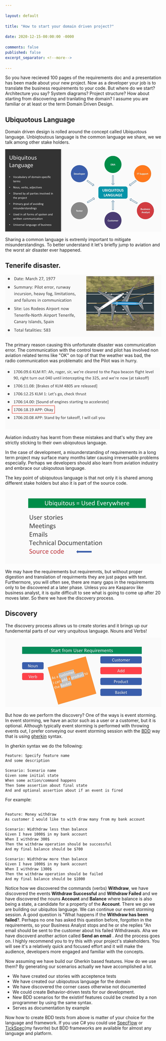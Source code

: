 ```yaml
---

layout: default

title: "How to start your domain driven project?"

date: 2020-12-15-00:00:00 -0000

comments: false
published: false
excerpt_separator: <!--more-->

---
```


So you have recieved 100 pages of the requirements doc and a presentation has been made about your new project. Now as a developer your job is to translate the business requirements
to your code. But where do we start? Architecture you say? System diagrams? Project structure? How about starting from discovering and tranlating the domain? I assume you are familiar
or at least or the term Domain Driven Design.

## Ubiquotous Language


Domain driven design is rolled around the concept called Ubiquotous language. Unbiqtoutous language is the common language we share, we we talk among other stake holders. 

![Ubiq-1](/assets/posts/2020-12-15-How-to-start-your-domain-driven-project/ubiq-1.png)

<!--more-->
Sharing a common language is extremly important to mitigate misunderstandings. To better understand it let's briefly jump to aviation and the worst air disaster ever happened.

## Tenerife disaster. 

![tenerife-1](/assets/posts/2020-12-15-How-to-start-your-domain-driven-project/tenerife-1.png)

The primary reason causing this unfortunate disaster was communication error. The communication with the control tower and pilot has involved non aviation related terms like "OK"
on top of that the weather was bad, the radio communication was problematic and the Pilot was in hurry. 


![tenerife-2](/assets/posts/2020-12-15-How-to-start-your-domain-driven-project/tenerife-cvr.png)

Aviation industry has learnt from these mistakes and that's why they are strictly sticking to their own ubiqoutous language. 

In the case of development, a misunderstanding of requirements in a long term project may surface many months later causing irreversable problems especially. Perhaps we
developers should also learn from aviation industry and embrace our ubiqoutous language.

The key point of ubiqoutous language is that not only it is shared among different stake holders but also it is part of the source code. 

![Ubiq-2](/assets/posts/2020-12-15-How-to-start-your-domain-driven-project/ubiq-2.png)

We may have the requirements but requiremnts, but without proper digestion and translation of requirments they are just pages with text. Furthermore, you will often see, 
there are many gaps in the requirements only to be discovered at a later phase. Unless you are Kasparov like business analyst, it is quite difficult to see what is going to 
come up after 20 moves later. So there we have the discovery process. 

## Discovery 

The discovery process allows us to create stories and it brings up our fundemental parts of our very unquitous language. Nouns and Verbs! 

![ubiq-3](/assets/posts/2020-12-15-How-to-start-your-domain-driven-project/ubiq-3.png)

But how do we perform the discovery? One of the ways is event storming. In event storming, we have an actor such as a user or a customer, but it is optional. 
Although typically event storming is performed with throwing events out, I prefer conveying our event storming session with the [BDD](https://en.wikipedia.org/wiki/Behavior-driven_development) way that is using [gherkin](https://cucumber.io/docs/gherkin/) syntax.

In gherkin syntax we do the following:

```gherkin
Feature: Specify feature name
And some description

Scenario: Scenario name
Given some initial state
When some action/command happens
Then Some assertion about final state
And and optional assertion about if an event is fired
```


For example:

```gherkin

Feature: Money withdraw
As customer I would like to with draw many from my bank account

Scenario: Widthdraw less than balance
Given I have 1000$ in my bank account
When I withdraw 300$ 
Then the withdraw operation should be successful
And my final balance should be $700

Scenario: Widthdraw more than balance
Given I have 1000$ in my bank account
When I withdraw 1300$ 
Then the withdraw operation should be failed
And my final balance should be $1000

```

Notice how we discovered the commands (verbs) **Withdraw**, we have discovered the events **Withdraw Successful** and **Withdraw Failed** and we have discovered the nouns
**Account** and **Balance** where balance is also being a state, a candidate for a property of the **Account**. There we go we are building our ubiquitos language.
We can continue our event storming session. A good question is "What happens if the **Withdraw has been failed**?. Perhaps no one has asked this question before, forgotten in the requirements, so your Business Analyst stops and he or she replies "An email should be sent to the customer about his failed Withdrawals. Aha we have discoverd another  action called **Send an email** . And the process goes on. I highly recommend you to try this with your project's stakeholders. You will see it's a relatively quick and focused effort and it will make the audience, developers more engaged and familiar with the concepts.

Now assuming we have build our Gherkin based features. How do we use them? By generating our scenarios actually we have accomplished a lot. 

- We have created our stories with acceptence tests
- We have created our ubiqoutous language for the domain
- We have discovered the corner cases otherwise not documented
- We could create Behavior-driven tests for our development.
- New BDD scenarios for the existinf features could be created by a non programmer by using the same syntax.
- Serves as documentation by example


Now how to create BDD tests from above is matter of your choice for the language and framework. If you use C# you could use [SpecFlow](https://specflow.org/) or [TickSpec](https://github.com/fsprojects/TickSpec)(my favorite) but BDD frameworks
are available for almost any language and platform.

